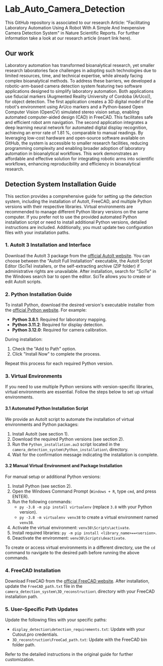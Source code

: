 # Lab_Auto_Camera_Detection
This GitHub repository is associated to our research Article: "Facilitating Laboratory Automation Using A Robot With A Simple And Inexpensive Camera 
Detection System" in Nature Scientific Reports. For further information take a look at our research article (insert link here).

## Our work 
Laboratory automation has transformed bioanalytical research, yet smaller research laboratories face challenges in adopting such technologies due to limited resources, time, and technical expertise, while already facing complex bioanalytical methods. To address these barriers, we developed a robotic-arm-based camera detection system featuring two software applications designed to simplify laboratory automation. Both applications use fiducial markers (Augmented Reality University of Cordoba (ArUco)), for object detection. The first application creates a 3D digital model of the robot's environment using ArUco markers and a Python-based Open Computer Vision (OpenCV) simulated stereo vision setup, enabling automated computer-aided design (CAD) in FreeCAD. This facilitates safe and efficient robot arm navigation. The second application integrates a deep learning neural network for automated digital display recognition, achieving an error rate of 1.81 %, comparable to manual readings. By leveraging low-cost hardware and open-source software available on GitHub, the system is accessible to smaller research facilities, reducing programming complexity and enabling broader adoption of laboratory automation in bioanalytical workflows. This work demonstrates an affordable and effective solution for integrating robotic arms into scientific workflows, enhancing reproducibility and efficiency in bioanalytical research.

## Detection System Installation Guide

This section provides a comprehensive guide for setting up the detection system, including the installation of AutoIt, FreeCAD, and multiple Python versions with their respective libraries. Virtual environments are recommended to manage different Python library versions on the same computer. If you prefer not to use the provided automated Python installation script or need to install additional Python versions, detailed instructions are included. Additionally, you must update two configuration files with your installation paths.

### 1. AutoIt 3 Installation and Interface

Download the AutoIt 3 package from the [official AutoIt website](https://www.autoitscript.com/site/autoit/downloads/). You can choose between the "AutoIt Full Installation" executable, the AutoIt Script Editor (SciTe) installers, or the self-extracting archive (ZIP folder) if administrative rights are unavailable. After installation, search for "SciTe" in the Windows search bar to open the editor. SciTe allows you to create or edit AutoIt scripts.

### 2. Python Installation Guide

To install Python, download the desired version's executable installer from the [official Python website](https://www.python.org/downloads/). For example:
- **Python 3.8.1**: Required for laboratory mapping.
- **Python 3.11.2**: Required for display detection.
- **Python 3.12.0**: Required for camera calibration.

During installation:
1. Check the "Add to Path" option.
2. Click "Install Now" to complete the process.

Repeat this process for each required Python version.

### 3. Virtual Environments

If you need to use multiple Python versions with version-specific libraries, virtual environments are essential. Follow the steps below to set up virtual environments.

#### 3.1 Automated Python Installation Script

We provide an AutoIt script to automate the installation of virtual environments and Python packages:
1. Install AutoIt (see section 1).
2. Download the required Python versions (see section 2).
3. Run the `Python_installation.au3` script located in the `camera_detection_system\Python_installation\` directory.
4. Wait for the confirmation message indicating the installation is complete.

#### 3.2 Manual Virtual Environment and Package Installation

For manual setup or additional Python versions:
1. Install Python (see section 2).
2. Open the Windows Command Prompt (`Windows + R`, type `cmd`, and press ENTER).
3. Run the following commands:
    - `py -3.8 -m pip install virtualenv` (replace `3.8` with your Python version).
    - `py -3.8 -m virtualenv venv38` to create a virtual environment named `venv38`.
4. Activate the virtual environment: `venv38\Scripts\activate`.
5. Install required libraries: `py -m pip install <library_name>==<version>`.
6. Deactivate the environment: `venv38\Scripts\deactivate`.

To create or access virtual environments in a different directory, use the `cd` command to navigate to the desired path before running the above commands.

### 4. FreeCAD Installation

Download FreeCAD from the [official FreeCAD website](https://www.freecadweb.org/downloads.php). After installation, update the `FreeCAD_path.txt` file in the `camera_detection_system\3D_reconstruction\` directory with your FreeCAD installation path.

### 5. User-Specific Path Updates

Update the following files with your specific paths:
- `display_detection\detection_requirements.txt`: Update with your Cutout.pro credentials.
- `3D_reconstruction\FreeCad_path.txt`: Update with the FreeCAD bin folder path.

Refer to the detailed instructions in the original guide for further customization.
